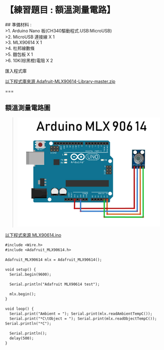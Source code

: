 <h1>【練習題目 : 額溫測量電路】</h1>
## 準備材料 : <br>
>1. Arduino Nano 板(CH340驅動程式.USB:MicroUSB) <br>
>2. MicroUSB 連接線 X 1 <br>
>3. MLX90614 X 1 <br>
>4. 杜邦線數條 <br>
>5. 麵包板 X 1 <br>
>6. 10K(棕黑橙)電阻 X 2 <br>

匯入程式庫

[以下程式庫來源 Adafruit-MLX90614-Library-master.zip ]:https://github.com/derricktsai0904/Arduino/blob/master/02%20Arduino%20%E5%9F%BA%E6%9C%AC%E6%84%9F%E6%B8%AC%E5%99%A8%E5%AF%A6%E4%BD%9C%E7%AF%84%E4%BE%8B/D.MLX90614%E9%A1%8D%E6%BA%AB%E6%84%9F%E6%B8%AC%E5%99%A8/Adafruit-MLX90614-Library-master.zip "Adafruit-MLX90614-Library-master.zip"
[以下程式庫來源 Adafruit-MLX90614-Library-master.zip ]

===

## 額溫測量電路圖

>![](https://github.com/derricktsai0904/Arduino/blob/master/02%20Arduino%20%E5%9F%BA%E6%9C%AC%E6%84%9F%E6%B8%AC%E5%99%A8%E5%AF%A6%E4%BD%9C%E7%AF%84%E4%BE%8B/D.MLX90614%E9%A1%8D%E6%BA%AB%E6%84%9F%E6%B8%AC%E5%99%A8/%E6%8E%A5%E7%B7%9A%E5%9C%96.jpg?raw=true)

[以下程式來源 MLX90614.ino ]:https://github.com/derricktsai0904/Arduino/blob/master/02%20Arduino%20%E5%9F%BA%E6%9C%AC%E6%84%9F%E6%B8%AC%E5%99%A8%E5%AF%A6%E4%BD%9C%E7%AF%84%E4%BE%8B/D.MLX90614%E9%A1%8D%E6%BA%AB%E6%84%9F%E6%B8%AC%E5%99%A8/MLX90614.ino "MLX90614.ino"
[以下程式來源 MLX90614.ino ]
``` arduino
#include <Wire.h>
#include <Adafruit_MLX90614.h>

Adafruit_MLX90614 mlx = Adafruit_MLX90614();

void setup() {
  Serial.begin(9600);

  Serial.println("Adafruit MLX90614 test");  

  mlx.begin();  
}

void loop() {
  Serial.print("Ambient = "); Serial.print(mlx.readAmbientTempC()); 
  Serial.print("*C\tObject = "); Serial.print(mlx.readObjectTempC()); Serial.println("*C");

  Serial.println();
  delay(500);
}
```
